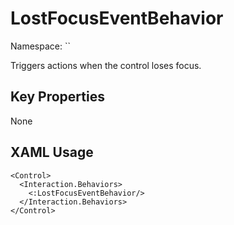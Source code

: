 # LostFocusEventBehavior

Namespace: ``

Triggers actions when the control loses focus.



## Key Properties
None

## XAML Usage
```xaml
<Control>
  <Interaction.Behaviors>
    <:LostFocusEventBehavior/>
  </Interaction.Behaviors>
</Control>
```
